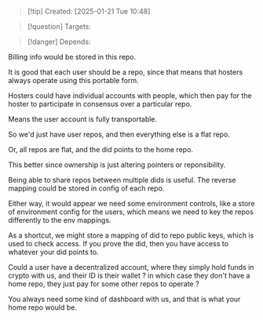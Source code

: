 
>[!tip] Created: [2025-01-21 Tue 10:48]

>[!question] Targets: 

>[!danger] Depends: 

Billing info would be stored in this repo.

It is good that each user should be a repo, since that means that hosters always operate using this portable form.

Hosters could have individual accounts with people, which then pay for the hoster to participate in consensus over a particular repo.

Means the user account is fully transportable.

So we'd just have user repos, and then everything else is a flat repo.

Or, all repos are flat, and the did points to the home repo.

This better since ownership is just altering pointers or reponsibility.

Being able to share repos between multiple dids is useful.  The reverse mapping could be stored in config of each repo.

Either way, it would appear we need some environment controls, like a store of environment config for the users, which means we need to key the repos differently to the env mappings.

As a shortcut, we might store a mapping of did to repo public keys, which is used to check access.  If you prove the did, then you have access to whatever your did points to.


Could a user have a decentralized account, where they simply hold funds in crypto with us, and their ID is their wallet ? in which case they don't have a home repo, they just pay for some other repos to operate ?

You always need some kind of dashboard with us, and that is what your home repo would be.